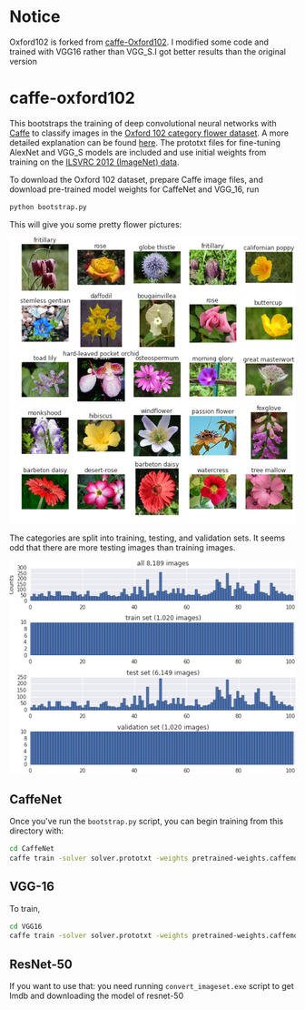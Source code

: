 # Notice
Oxford102 is forked from [caffe-Oxford102](https://github.com/jimgoo/caffe-oxford102).
I modified some code and trained with VGG16 rather than VGG_S.I got better results than the original version

# caffe-oxford102

This bootstraps the training of deep convolutional neural networks with [Caffe](http://caffe.berkeleyvision.org/) to classify images in the [Oxford 102 category flower dataset](http://www.robots.ox.ac.uk/~vgg/data/flowers/102/index.html). A more detailed explanation can be found [here](http://jimgoo.com/flower-power/). The prototxt files for fine-tuning AlexNet and VGG_S models are included and use initial weights from training on the [ILSVRC 2012 (ImageNet) data](http://www.image-net.org/challenges/LSVRC/2012/). 

To download the Oxford 102 dataset, prepare Caffe image files, and download pre-trained model weights for CaffeNet and VGG_16, run

```bash
python bootstrap.py
```
This will give you some pretty flower pictures:

![alt tag](Oxford102/plots/flowers.png)

The categories are split into training, testing, and validation sets. It seems odd that there are more testing images than training images.

![alt tag](Oxford102/plots/splits.png)

## CaffeNet

Once you've run the `bootstrap.py` script, you can begin training from this directory with:

```bash
cd CaffeNet
caffe train -solver solver.prototxt -weights pretrained-weights.caffemodel -gpu 0
```


## VGG-16

To train,

```bash
cd VGG16
caffe train -solver solver.prototxt -weights pretrained-weights.caffemodel -gpu 0
```

## ResNet-50
If you want to use that:
you need running `convert_imageset.exe` script to get lmdb and downloading the model of resnet-50


